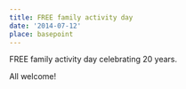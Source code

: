 ```yaml
---
title: FREE family activity day
date: '2014-07-12'
place: basepoint
---
```

FREE family activity day celebrating 20 years.

All welcome!
